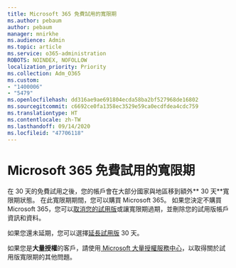 ```yaml
---
title: Microsoft 365 免費試用的寬限期
ms.author: pebaum
author: pebaum
manager: mnirkhe
ms.audience: Admin
ms.topic: article
ms.service: o365-administration
ROBOTS: NOINDEX, NOFOLLOW
localization_priority: Priority
ms.collection: Adm_O365
ms.custom:
- "1400006"
- "5479"
ms.openlocfilehash: dd316ae9ae691804ecda58ba2bf527968de16802
ms.sourcegitcommit: c6692ce0fa1358ec3529e59ca0ecdfdea4cdc759
ms.translationtype: HT
ms.contentlocale: zh-TW
ms.lasthandoff: 09/14/2020
ms.locfileid: "47706118"
---
```

# <a name="grace-period-for-microsoft-365-free-trial"></a>Microsoft 365 免費試用的寬限期

在 30 天的免費試用之後，您的帳戶會在大部分國家與地區移到額外** 30 天**寬限期狀態。 在此寬限期期間，您可以購買 Microsoft 365。 如果您決定不購買 Microsoft 365，您可以[取消您的試用版](https://docs.microsoft.com/microsoft-365/commerce/subscriptions/cancel-your-subscription?view=o365-worldwide)或讓寬限期過期，並刪除您的試用版帳戶資訊和資料。

如果您還未延期，您可以選擇[延長試用版](https://docs.microsoft.com/microsoft-365/commerce/extend-your-trial) 30 天。

如果您是**大量授權**的客戶，請使用[ Microsoft 大量授權服務中心](https://support.microsoft.com/help/4471406/how-to-contact-the-microsoft-volume-licensing-service-center)，以取得關於試用版寬限期的其他問題。
